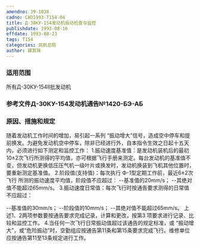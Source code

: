 ```yaml
---
amendno: 39-1038
cadno: CAD1993-T154-04
title: Д-30КУ-154发动机振动检查与监控
publishdate: 1993-08-16
effdate: 1993-08-23
tags: T154
categories: 民航总局
author: 薛其珠
---
```


### 适用范围 
所有Д-30КУ-154Ⅱ批发动机

<!--more-->
### 参考文件Д-30КУ-154发动机通告№1420-БЭ-АБ

### 原因、措施和规定 
随着发动机工作时间的增加，易引起一系列 “振动增大”信号，造成空中停车和提前换发。为避免发动机空中停车，除非已经进行外，自本指令生效之日起十五天内，必须进行如下测定和监控工作： 
    1.振动速度基准值：是发动机装机后的最初10±2次飞行所测得的平均值，亦可根据飞行手册来测定。每台发动机的基准值不变，但发动机更换低压压气机一级叶片或换发时，发动机换装到飞机其他位置时，要重新测定基准值。 
    2.阶段值(支持值)：每次执行 Ф-1型定期工作前，最近6±2次飞行
所测的振动速度平均值，阶段值不应超过： --基准值的20mm/s； --其绝对值不能超过65mm/s。
    3.振动速度日常值：每次飞行时按通告要求测得的日常值不应超过： 
  
--基准值的30mm/s； --阶段值的10mm/s； --其绝对值不能超过65mm/s。      上述1、2两项参数要按通告要求完成记录，计算和更改，按第3
项要求进行记录、比较和监控工作。 
    4.当任何一次飞行日常振动值超过该通告的规定标准，或 “振动增大”，或“危险振动”时，空勤组应按通告第11条和第15条要求完成飞行。维修单位应按通告第11至13条规定进行工作。
